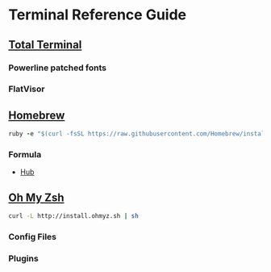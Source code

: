 Terminal Reference Guide
========================


[Total Terminal][tt]
--------------------
### Powerline patched fonts
### FlatVisor

[tt]: http://totalterminal.binaryage.com


[Homebrew][brew]
----------------
```ruby
ruby -e "$(curl -fsSL https://raw.githubusercontent.com/Homebrew/install/master/install)"
```

### Formula

+ [Hub]

[brew]: http://brew.sh
[hub]: https://github.com/github/hub


[Oh My Zsh][zsh]
----------------
```bash
curl -L http://install.ohmyz.sh | sh
```

### Config Files

### Plugins

[zsh]: http://ohmyz.sh
